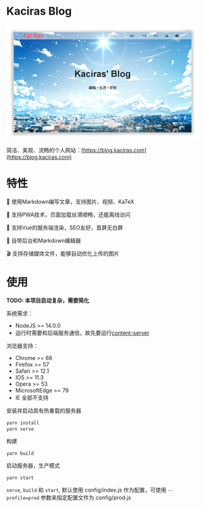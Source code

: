 # Kaciras Blog

![Screenshot](https://github.com/kaciras-blog/website/raw/master/screenshot.png)

简洁、美观、流畅的个人网站：[https://blog.kaciras.com](https://blog.kaciras.com)

# 特性

📝  使用Markdown编写文章，支持图片、视频、KaTeX

🚀  支持PWA技术，页面加载丝滑顺畅，还能离线访问

🌱  支持Vue的服务端渲染，SEO友好，首屏无白屏

🔧  自带后台和Markdown编辑器

🎬  支持存储媒体文件，能够自动优化上传的图片

# 使用

**TODO: 本项目启动复杂，需要简化**

系统需求：

* NodeJS >= 14.0.0
* 运行时需要和后端服务通信，故先要运行[content-server](https://github.com/kaciras-blog/content-server)

浏览器支持：
* Chrome >= 66
* Firefox >= 57
* Safari >= 12.1
* IOS >= 11.3
* Opera >= 53
* MicrosoftEdge >= 79
* IE 全部不支持

安装并启动具有热重载的服务器

```shell script
yarn install
yarn serve
```

构建

```shell script
yarn build
```

启动服务器，生产模式

```shell script
yarn start
```

`serve`, `build` 和 `start`, 默认使用 config/index.js 作为配置，可使用 `--profile=prod` 参数来指定配置文件为 config/prod.js
